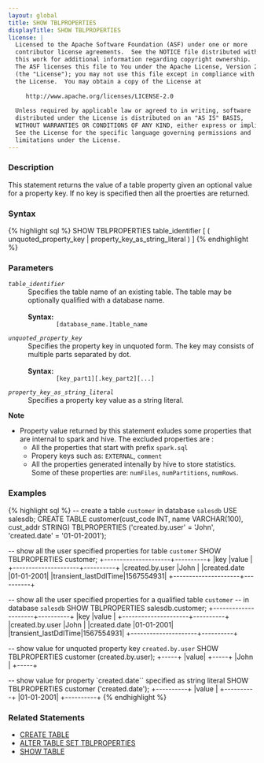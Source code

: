 ```yaml
---
layout: global
title: SHOW TBLPROPERTIES
displayTitle: SHOW TBLPROPERTIES
license: |
  Licensed to the Apache Software Foundation (ASF) under one or more
  contributor license agreements.  See the NOTICE file distributed with
  this work for additional information regarding copyright ownership.
  The ASF licenses this file to You under the Apache License, Version 2.0
  (the "License"); you may not use this file except in compliance with
  the License.  You may obtain a copy of the License at
 
     http://www.apache.org/licenses/LICENSE-2.0
 
  Unless required by applicable law or agreed to in writing, software
  distributed under the License is distributed on an "AS IS" BASIS,
  WITHOUT WARRANTIES OR CONDITIONS OF ANY KIND, either express or implied.
  See the License for the specific language governing permissions and
  limitations under the License.
---
```


### Description
This statement returns the value of a table property given an optional value for
a property key. If no key is specified then all the proerties are returned. 

### Syntax
{% highlight sql %}
SHOW TBLPROPERTIES table_identifier 
   [ ( unquoted_property_key | property_key_as_string_literal ) ]
{% endhighlight %}

### Parameters
<dl>
  <dt><code><em>table_identifier</em></code></dt>
  <dd>
    Specifies the table name of an existing table. The table may be optionally qualified
    with a database name.<br><br>
    <b>Syntax:</b>
      <code>
        [database_name.]table_name
      </code>
  </dd>
  <dt><code><em>unquoted_property_key</em></code></dt>
  <dd>
    Specifies the property key in unquoted form. The key may consists of multiple
    parts separated by dot.<br><br>
    <b>Syntax:</b>
      <code>
        [key_part1][.key_part2][...]
      </code>
  </dd>   
  <dt><code><em>property_key_as_string_literal</em></code></dt>
  <dd>
    Specifies a property key value as a string literal.
  </dd>
</dl>

**Note**
- Property value returned by this statement exludes some properties 
  that are internal to spark and hive. The excluded properties are :
  - All the properties that start with prefix `spark.sql`
  - Propery keys such as:  `EXTERNAL`, `comment`
  - All the properties generated intenally by hive to store statistics. Some of these
    properties are: `numFiles`, `numPartitions`, `numRows`.

### Examples
{% highlight sql %}
-- create a table `customer` in database `salesdb`
USE salesdb;
CREATE TABLE customer(cust_code INT, name VARCHAR(100), cust_addr STRING)
  TBLPROPERTIES ('created.by.user' = 'John', 'created.date' = '01-01-2001');

-- show all the user specified properties for table `customer`
SHOW TBLPROPERTIES customer;
  +---------------------+----------+
  |key                  |value     |
  +---------------------+----------+
  |created.by.user      |John      |
  |created.date         |01-01-2001|
  |transient_lastDdlTime|1567554931|
  +---------------------+----------+

-- show all the user specified properties for a qualified table `customer`
-- in database `salesdb`
SHOW TBLPROPERTIES salesdb.customer;
  +---------------------+----------+
  |key                  |value     |
  +---------------------+----------+
  |created.by.user      |John      |
  |created.date         |01-01-2001|
  |transient_lastDdlTime|1567554931|
  +---------------------+----------+

-- show value for unquoted property key `created.by.user`
SHOW TBLPROPERTIES customer (created.by.user);
  +-----+
  |value|
  +-----+
  |John |
  +-----+

-- show value for property `created.date`` specified as string literal
SHOW TBLPROPERTIES customer ('created.date');
  +----------+
  |value     |
  +----------+
  |01-01-2001|
  +----------+
{% endhighlight %}

### Related Statements
- [CREATE TABLE](sql-ref-syntax-ddl-create-table.html)
- [ALTER TABLE SET TBLPROPERTIES](sql-ref-syntax-ddl-alter-table.html)
- [SHOW TABLE](sql-ref-syntax-aux-show-table.html)
